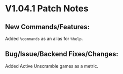# **V1.04.1 Patch Notes**  

## **New Commands/Features:**

Added `%commands` as an alias for `%help`.  

## **Bug/Issue/Backend Fixes/Changes:**

Added Active Unscramble games as a metric.  